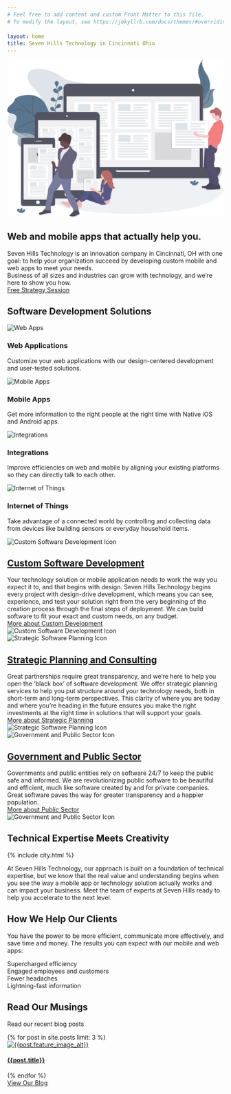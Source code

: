 ```yaml
---
# Feel free to add content and custom Front Matter to this file.
# To modify the layout, see https://jekyllrb.com/docs/themes/#overriding-theme-defaults

layout: home
title: Seven Hills Technology in Cincinnati Ohio
---
```


<section class="sh-intro">
    <div class="sh-home-wrapper">
        <div class="sh-home-illustration">
            <img src="/images/home-illustration.svg" alt="">
        </div>
        <div class="sh-home-text">
            <div class="sh-tagline">
                <h1 class="sh-header-lines"><span>Web and mobile apps that actually help you.</span></h1>
            </div>
            <div class="sh-description home-description">Seven Hills Technology is an innovation company in Cincinnati, OH with one goal: to help your organization succeed by developing custom mobile and web apps to meet your needs.
            </div>
            <div class="sh-description home-description" style="margin-top: 0;">
                Business of all sizes and industries can grow with technology, and we’re here to show you how. 
                <div class="contact-button-wrapper"> 
                    <a class="contact-button" href="https://app.hubspot.com/meetings/bradgardner/1-hour-consultation"
                        rel="noreferrer" target="_blank">Free Strategy Session</a>
                </div>
            </div>
        </div>
    </div>
</section>

<div class="sh-band-flair light-top"></div>
<section class="sh-light-band">
    <h2>Software Development Solutions</h2>
    <div class="sh-services">
        <div class="sh-service">
            <img class="lozad" data-src="/images/cloud-blue.svg" alt="Web Apps" />
            <h3 class="small-header">Web Applications</h3>
            <p>Customize your web applications with our design-centered development and user-tested solutions.</p>
        </div>
        <div class="sh-service">
            <img class="lozad" data-src="/images/mobile-blue.svg" alt="Mobile Apps" />
            <h3 class="small-header">Mobile Apps</h3>
            <p>Get more information to the right people at the right time with Native iOS and Android apps.</p>
        </div>
        <div class="sh-service">
            <img class="lozad" data-src="/images/integration-blue.svg" alt="Integrations" />
            <h3 class="small-header">Integrations</h3>
            <p>Improve efficiencies on web and mobile by aligning your existing platforms so they can directly talk to each other.</p>
        </div>
        <div class="sh-service">
            <img class="lozad" data-src="/images/iot-blue.svg" alt="Internet of Things" />
            <h3 class="small-header">Internet of Things</h3>
            <p>Take advantage of a connected world by controlling and collecting data from devices like building sensors or everyday household items.</p>
        </div>
    </div>
</section>
<div class="sh-band-flair light-bottom"></div>

<section class="sh-white-band">
    <div class="sh-product-list">
        <div class="sh-product-wrapper">
            <div class="small-image-wrapper">
                <div class="icon small-icon d-block d-md-none">
                    <img class="lozad" data-src="/images/development-color.svg" alt="Custom Software Development Icon" height="150">
                </div>
            </div>
            <div class="sh-product">
                <div class="text">
                    <h2><a href="/development" alt="Custom Software Development">Custom Software Development</a></h2>
                    <div>
                        Your technology solution or mobile application needs to work the way you expect it to, and that begins with design. Seven Hills Technology begins every project with design-drive development, which means you can see, experience, and test your solution right from the very beginning of the creation process through the final steps of deployment. We can build software to fit your exact and custom needs, on any budget.
                    </div>
                    <div class="small-link">
                        <a href="/development" alt="Development">More about Custom Development <i class="fa fa-arrow-right"></i></a>
                    </div>
                </div>
                <div class="icon pull-right d-none d-md-block">
                    <img class="lozad" data-src="/images/development-color.svg" alt="Custom Software Development Icon" height="200">
                </div>
            </div>
        </div>
        <div class="sh-product-wrapper">
            <div class="small-image-wrapper">
                <div class="icon small-icon d-block d-md-none">
                    <img class="lozad" data-src="/images/consulting-color.svg" alt="Strategic Software Planning Icon" height="150">
                </div>
            </div>
            <div class="sh-product">
                <div class="text">
                    <h2><a href="/consulting" alt="Strategic Software Planning">Strategic Planning and Consulting</a></h2>
                    <div>
                        Great partnerships require great transparency, and we’re here to help you open the ‘black box’ of software development. We offer strategic planning services to help you put structure around your technology needs, both in short-term and long-term perspectives. This clarity of where you are today and where you’re heading in the future ensures you make the right investments at the right time in solutions that will support your goals.
                    </div>
                    <div class="small-link">
                        <a href="/consulting" alt="Strategic Software Planning">More about Strategic Planning <i class="fa fa-arrow-right"></i></a>
                    </div>
                </div>
                <div class="icon pull-right d-none d-md-block">
                    <img class="lozad" data-src="/images/consulting-color.svg" alt="Strategic Software Planning Icon" height="200">
                </div>
            </div>
        </div>
        <div class="sh-product-wrapper">
            <div class="small-image-wrapper">
                <div class="icon small-icon d-block d-md-none">
                    <img class="lozad" data-src="/images/government.svg" alt="Government and Public Sector Icon" height="150">
                </div>
            </div>
            <div class="sh-product">
                <div class="text">
                    <h2><a href="/public-sector" alt="Government and Public Sector">Government and Public Sector</a></h2>
                    <div>
                        Governments and public entities rely on software 24/7 to keep the public safe and informed. We are revolutionizing public software to be beautiful and efficient, much like software created by and for private companies. Great software paves the way for greater transparency and a happier population.
                    </div>
                    <div class="small-link">
                        <a href="/public-sector" alt="Government and Public">More about Public Sector <i class="fa fa-arrow-right"></i></a>
                    </div>
                </div>
                <div class="icon pull-right d-none d-md-block">
                    <img class="lozad" data-src="/images/government.svg" alt="Government and Public Sector Icon" height="200">
                </div>
            </div>
        </div>
    </div>
</section>
<div class="sh-band-flair dark-top"></div>
<section class="sh-dark-band">
    <h2 id="mission-title" class="sh-fade-in">Technical Expertise Meets Creativity</h2>
    <div class="sh-city-outline">
        {% include city.html %}
    </div>
    <!-- <img src="images/city.svg" alt="City outline" /> -->
    <p class="sh-fade-in large-text">At Seven Hills Technology, our approach is built on a foundation of technical expertise, but we know that the real value and understanding begins when you see the way a mobile app or technology solution actually works and can impact your business. Meet the team of experts at Seven Hills ready to help you accelerate to the next level.</p>
</section>
<div class="sh-band-flair dark-bottom"></div>
<section class="sh-white-band">
    <h2>How We Help Our Clients</h2>
    <p>You have the power to be more efficient, communicate more effectively, and save time and money. The results you can expect with our mobile and web apps:</p>
    <div class="sh-benefits">
        <div class="sh-benefit">
            <i class="fad fa-rocket fa-4x"></i>
            <div>Supercharged efficiency</div>
        </div>
        <div class="sh-benefit">
            <i class="fad fa-users fa-4x"></i>
            <div>Engaged employees and customers</div>
        </div>
        <div class="sh-benefit">
            <i class="fad fa-smile-beam fa-4x"></i>
            <div>Fewer headaches</div>
        </div>
        <div class="sh-benefit">
            <i class="fad fa-bolt fa-4x"></i>
            <div>Lightning-fast information</div>
        </div>
    </div>
</section>
<section class="sh-white-band">
    <h2>Read Our Musings</h2>
    <p>Read our recent blog posts</p>
    <div class="sh-blog">
        {% for post in site.posts limit: 3 %}
        <div class="post">
            <a href="{{post.url}}" alt="{{post.title}}">
                <img src="{{ post.feature_image_url }}" alt="{{post.feature_image_alt}}">
                <div>
                    <h4>{{post.title}}</h4>
                </div>
            </a>
        </div>
        {% endfor %}
    </div>
    <div class="default-button-wrapper"> 
        <a class="default-button" href="/blog">View Our Blog</a>
    </div>
</section>
<!-- <section class="sh-clients">Clients</section> -->